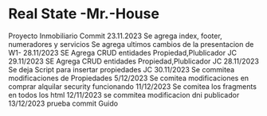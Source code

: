 # Real State -Mr.-House
Proyecto Inmobiliario
Commit 23.11.2023
Se agrega index, footer, numeradores y servicios
Se agrega ultimos cambios de la presentacion de W1-
28.11/2023 SE Agrega CRUD entidades Propiedad,Plublicador JC
29.11/2023 SE Agrega CRUD entidades Propiedad,Plublicador JC
28.11/2023 Se deja Script para insertar propiedades JC
30.11/2023 Se commitea modificaciones de Propiedades
5/12/2023 Se comitea modificaciones en comprar alquilar security funcionando
11/12/2023 Se comitea los fragments en todos los html
12/11/2023 se commitea modificacion  dni publicador
13/12/2023 prueba commit Guido

